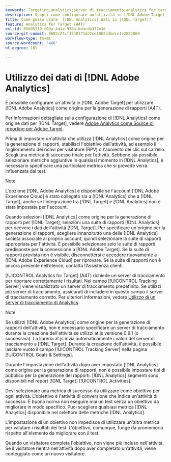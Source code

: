```yaml
---
keywords: Targeting;analytics;server di tracciamento;analytics for target;a4t
description: Scopri come configurare un'attività in [!DNL Adobe Target] per utilizzare [!DNL Adobe Analytics] come origine per la generazione di rapporti (A4T).
title: Come posso usare  [!DNL Analytics] dati in [!DNL Target]?
feature: Analytics for Target (A4T)
exl-id: 85605ff9-c09a-4a1a-9784-bdacda377e1d
source-git-commit: 8682c24cf1740171dd2ce1862b3bdce1e2082869
workflow-type: tm+mt
source-wordcount: '486'
ht-degree: 16%

---
```


# Utilizzo dei dati di [!DNL Adobe Analytics]

È possibile configurare un&#39;attività in [!DNL Adobe Target] per utilizzare [!DNL Adobe Analytics] come origine per la generazione di rapporti (A4T).

Per informazioni dettagliate sulla configurazione di [!DNL Analytics] come origine dati per [!DNL Target], vedere [Adobe Analytics come Source di reporting per Adobe Target](/help/main/c-integrating-target-with-mac/a4t/a4t.md).

Prima di impostare un&#39;attività che utilizza [!DNL Analytics] come origine per la generazione di rapporti, stabilisci l&#39;obiettivo dell&#39;attività, ad esempio il miglioramento dei ricavi per visitatore (RPV) o l&#39;aumento dei clic sul carrello. Scegli una metrica di successo finale per l’attività. Sebbene sia possibile selezionare metriche aggiuntive in qualsiasi momento in [!DNL Analytics], è necessario specificare una particolare metrica che si prevede verrà influenzata dal test.

>[!NOTE]
>
>L&#39;opzione [!DNL Adobe Analytics] è disponibile se l&#39;account [!DNL Adobe Experience Cloud] è stato collegato sia a [!DNL Analytics] che a [!DNL Target], anche se l&#39;integrazione tra [!DNL Target] e [!DNL Analytics] non è stata impostata per l&#39;account.

Quando selezioni [!DNL Analytics] come origine per la generazione di rapporti per [!DNL Target], selezioni una suite di rapporti [!DNL Analytics] per ricevere i dati dell&#39;attività [!DNL Target]. Per specificare un&#39;origine per la generazione di rapporti, scegliere innanzitutto una delle [!DNL Analytics] società associate al proprio account, quindi selezionare la suite di rapporti appropriata per l&#39;attività. È possibile selezionare solo le suite di rapporti predisposte per la connessione a [!DNL Adobe Target]. Se la suite di rapporti prevista non è visibile, disconnettersi e accedere nuovamente a [!DNL Adobe Experience Cloud] per riprovare. Se la suite di rapporti non è ancora presente nell’elenco, contatta l’Assistenza clienti.

[!UICONTROL Analytics for Target] (A4T) richiede un server di tracciamento per riportare correttamente i risultati. Nel campo [!UICONTROL Tracking Server] viene visualizzato un server di tracciamento predefinito. Se utilizzi più server di tracciamento, assicurati di includere in questo campo il server di tracciamento corretto. Per ulteriori informazioni, vedere [Utilizzo di un server di tracciamento di Analytics](/help/main/c-integrating-target-with-mac/a4t/analytics-tracking-server.md#task_72077BA7E93C4A65A715A18F32228823).

>[!NOTE]
>
>Se utilizzi [!DNL Adobe Analytics] come origine per la generazione di rapporti dell&#39;attività, non è necessario specificare un server di tracciamento durante la creazione dell&#39;attività se utilizzi at.js versione 0.9.1 (o successiva). La libreria at.js invia automaticamente i valori del server di tracciamento a [!DNL Target]. Durante la creazione dell&#39;attività, è possibile lasciare vuoto il campo [!UICONTROL Tracking Server] nella pagina [!UICONTROL Goals & Settings].

Durante l&#39;impostazione dell&#39;attività dopo aver impostato [!DNL Analytics] come origine per la generazione di rapporti, non è possibile impostare tipi di pubblico per la generazione dei rapporti. [!DNL Analytics] segmenti sono disponibili nel report [!DNL Target] [!UICONTROL Activities].

Devi selezionare una metrica di successo da utilizzare come obiettivo per ogni attività. L&#39;obiettivo è l&#39;attività di conversione che indica un&#39;attività di successo. È buona norma non eseguire mai un test senza un obiettivo da migliorare in modo specifico. Puoi scegliere qualsiasi metrica [!DNL Analytics] disponibile nel selettore delle metriche [!DNL Analytics].

L&#39;impostazione di un obiettivo non impedisce di utilizzare un&#39;altra metrica per valutare i risultati dei test. L&#39;obiettivo, comunque, funge da promemoria rispetto all&#39;elemento da migliorare con il test.

Quando un visitatore completa l&#39;obiettivo, non viene più incluso nell&#39;attività. Se il visitatore rientra nell’attività dopo aver completato un’attività, viene conteggiato come un nuovo visitatore.

